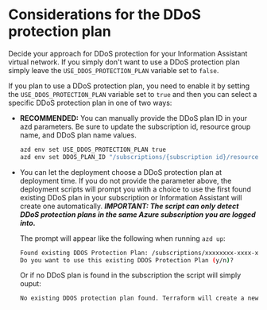 # Considerations for the DDoS protection plan

Decide your approach for DDoS protection for your Information Assistant virtual network. If you simply don't want to use a DDoS protection plan simply leave the `USE_DDOS_PROTECTION_PLAN` variable set to `false`. 

If you plan to use a DDoS protection plan, you need to enable it by setting the `USE_DDOS_PROTECTION_PLAN` variable set to `true` and then you can select a specific DDoS protection plan in one of two ways:
   * **RECOMMENDED:** You can manually provide the DDoS plan ID in your azd parameters. Be sure to update the subscription id, resource group name, and DDoS plan name values.

       ```bash
       azd env set USE_DDOS_PROTECTION_PLAN true
       azd env set DDOS_PLAN_ID "/subscriptions/{subscription id}/resourceGroups/{resource group name}/providers/Microsoft.Network/ddosProtectionPlans/{ddos plan name}"
       ```

   * You can let the deployment choose a DDoS protection plan at deployment time. If you do not provide the parameter above, the deployment scripts will prompt you with a choice to use the first found existing DDoS plan in your subscription or Information Assistant will create one automatically.
   ***IMPORTANT: The script can only detect DDoS protection plans in the same Azure subscription you are logged into.***

      The prompt will appear like the following when running `azd up`:

      ```bash
      Found existing DDOS Protection Plan: /subscriptions/xxxxxxxx-xxxx-xxxx-xxxx-xxxxxxxxxxxx/resourceGroups/infoasst-xxxxxxx/providers/Microsoft.Network/ddosProtectionPlans/my_ddos_plan
      Do you want to use this existing DDOS Protection Plan (y/n)? 
      ```

      Or if no DDoS plan is found in the subscription the script will simply ouput:

      ```bash
      No existing DDOS protection plan found. Terraform will create a new one.
      ```